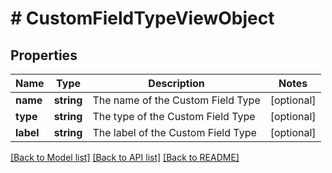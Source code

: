 # # CustomFieldTypeViewObject

## Properties

Name | Type | Description | Notes
------------ | ------------- | ------------- | -------------
**name** | **string** | The name of the Custom Field Type | [optional]
**type** | **string** | The type of the Custom Field Type | [optional]
**label** | **string** | The label of the Custom Field Type | [optional]

[[Back to Model list]](../../README.md#models) [[Back to API list]](../../README.md#endpoints) [[Back to README]](../../README.md)

